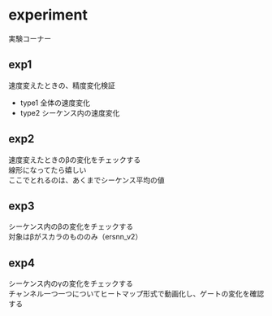 # experiment
実験コーナー

## exp1
速度変えたときの、精度変化検証  
- type1 全体の速度変化
- type2 シーケンス内の速度変化

## exp2
速度変えたときのβの変化をチェックする  
線形になってたら嬉しい  
ここでとれるのは、あくまでシーケンス平均の値  

## exp3
シーケンス内のβの変化をチェックする  
対象はβがスカラのもののみ（ersnn_v2）  

## exp4
シーケンス内のγの変化をチェックする  
チャンネル一つ一つについてヒートマップ形式で動画化し、ゲートの変化を確認する